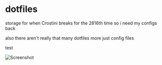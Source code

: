 # dotfiles

storage for when Crostini breaks for the 2816th time so i need my configs back

also there aren't really that many dotfiles more just config files

test

![Screenshot](https://cdn.discordapp.com/attachments/952020906153222164/1245511623142015047/tmux_rice.png?ex=66590497&is=6657b317&hm=354a23d6386f215d24e223d3aeed54616dce0ce0169ca8aa7f5f8e86c931d52a&)
